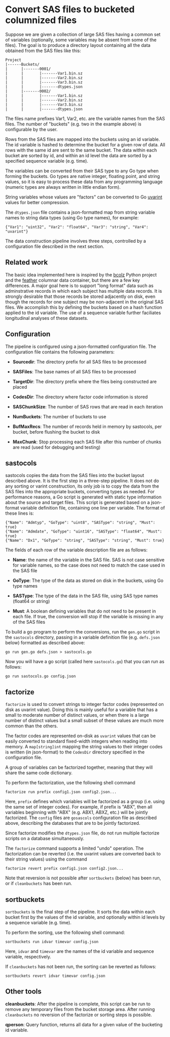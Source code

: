 Convert SAS files to bucketed columnized files
==============================================

Suppose we are given a collection of large SAS files having a common
set of variables (optionally, some variables may be absent from some
of the files).  The goal is to produce a directory layout containing
all the data obtained from the SAS files like this:

```
Project
|------Buckets/
|      |-------0001/
|      |       |-------Var1.bin.sz
|      |       |-------Var2.bin.sz
|      |       |-------Var3.bin.sz
|      |       |-------dtypes.json
|      |-------0002/
|      |       |-------Var1.bin.sz
|      |       |-------Var2.bin.sz
|      |       |-------Var3.bin.sz
|      |       |-------dtypes.json
```

The files name prefixes Var1, Var2, etc. are the variable names from
the SAS files.  The number of "buckets" (e.g. two in the example
above) is configurable by the user.

Rows from the SAS files are mapped into the buckets using an id
variable.  The id variable is hashed to determine the bucket for a
given row of data.  All rows with the same id are sent to the same
bucket.  The data within each bucket are sorted by id, and within an
id level the data are sorted by a specified sequence variable
(e.g. time).

The variables can be converted from their SAS type to any Go type when
forming the buckets.  Go types are native integer, floating point, and
string values, so it is easy to process these data from any
programming language (numeric types are always written in little
endian form).

String variables whose values are "factors" can be converted to Go
[uvarint](https://golang.org/pkg/encoding/binary/#Uvarint) values for
better compression.

The `dtypes.json` file contains a json-formatted map from string
variable names to string data types (using Go type names), for
example:

```
{"Var1": "uint32", "Var2": "float64", "Var3": "string", "Var4": "uvarint"}
```

The data construction pipeline involves three steps, controlled by a
configuration file described in the next section.

Related work
------------

The basic idea implemented here is inspired by the
[bcolz](https://github.com/Blosc/bcolz) Python project and the
[feather](https://blog.rstudio.org/2016/03/29/feather) columnar data
container, but there are a few key differences.  A major goal here is
to support "long format" data such as adminstrative records in which
each subject has multiple data records.  It is strongly desirable that
those records be stored adjacently on disk, even though the records
for one subject may be non-adjacent in the original SAS files.  We
accomplish this by defining the buckets based on a hash function
applied to the id variable.  The use of a sequence variable further
faciliates longitudinal analyses of these datasets.

Configuration
-------------

The pipeline is configured using a json-formatted configuration file.
The configuration file contains the following parameters:

* __Sourcedir__: The directory prefix for all SAS files to be
  processed

* __SASFiles__: The base names of all SAS files to be processed

* __TargetDir__: The directory prefix where the files being
  constructed are placed

* __CodesDir__: The directory where factor code information is stored

* __SASChunkSize__: The number of SAS rows that are read in each
  iteration

* __NumBuckets__: The number of buckets to use

* __BufMaxRecs__: The number of records held in memory by sastocols,
per bucket, before flushing the bucket to disk

* __MaxChunk__: Stop processing each SAS file after this number of
chunks are read (used for debugging and testing)

sastocols
---------

sastocols copies the data from the SAS files into the bucket layout
described above.  It is the first step in a three-step pipeline.  It
does not do any sorting or varint construction, its only job is to
copy the data from the SAS files into the appropriate buckets,
converting types as needed.  For performance reasons, a Go script is
generated with static type information about the source and target
files.  This script is generated based on a json-format variable
definition file, containing one line per variable.  The format of
these lines is:

```
{"Name": "Admtyp", "GoType": "uint8", "SASType": "string", "Must": true}
{"Name": "Admdate", "GoType": "uint16", "SASType": "float64", "Must": true}
{"Name": "Dx1", "GoType": "string", "SASType": "string", "Must": true}
```

The fields of each row of the variable description file are as follows:

* __Name__: the name of the variable in the SAS file.  SAS is not case
   sensitive for variable names, so the case does not need to match
   the case used in the SAS file

* __GoType__: The type of the data as stored on disk in the buckets,
  using Go type names

* __SASType__: The type of the data in the SAS file, using SAS type
  names (float64 or string)

* __Must__: A boolean defining variables that do not need to be
  present in each file.  If true, the conversion will stop if the
  variable is missing in any of the SAS files

To build a go program to perform the conversions, run the `gen.go`
script in the `sastocols` directory, passing in a variable definition
file (e.g. `defs.json` below) formatted as described above:

```
go run gen.go defs.json > sastocols.go
```

Now you will have a go script (called here `sastocols.go`) that you
can run as follows:

```
go run sastocols.go config.json
```

factorize
---------

`factorize` is used to convert strings to integer factor codes
(represented on disk as uvarint value).  Doing this is mainly useful
for a variable that has a small to moderate number of distinct values,
or when there is a large number of distinct values but a small subset
of these values are much more common than the others.

The factor codes are represented on-disk as `uvarint` values that can
be easily converted to standard fixed-width integers when reading into
memory.  A `map[string]int` mapping the string values to their integer
codes is written (in json-format) to the `CodesDir` directory
specified in the configuration file.

A group of variables can be factorized together, meaning that they
will share the same code dictionary.

To perform the factorization, use the following shell command

```
factorize run prefix config1.json config2.json...
```

Here, `prefix` defines which variables will be factorized as a group
(i.e. using the same set of integer codes).  For example, if prefix is
"ABX", then all variables beginning with "ABX" (e.g. ABX1, ABXZ, etc.)
will be jointly factorized.  The `config` files are `gosascols`
configuration file as described above, describing the databases that
are to be jointly factorized.

Since factorize modifies the `dtypes.json` file, do not run multiple
factorize scripts on a database simultaneously.

The `factorize` command supports a limited "undo" operation.  The
factorization can be reverted (i.e. the uvarint values are converted
back to their string values) using the command

```
factorize revert prefix config1.json config2.json...
```

Note that reversion is not possible after `sortbuckets` (below) has
been run, or if `cleanbuckets` has been run.

sortbuckets
-----------

`sortbuckets` is the final step of the pipeline.  It sorts the data
within each bucket first by the values of the id variable, and
optionally within id levels by a sequence variable (e.g. time).

To perform the sorting, use the following shell command:

```
sortbuckets run idvar timevar config.json
```

Here, `idvar` and `timevar` are the names of the id variable and
sequence variable, respectively.

If `cleanbuckets` has not been run, the sorting can be reverted as
follows:

```
sortbuckets revert idvar timevar config.json
```

Other tools
-----------

__cleanbuckets__: After the pipeline is complete, this script can be
run to remove any temporary files from the bucket storage area.  After
running `cleanbuckets` no reversion of the factorize or sorting steps
is possible.

__qperson__: Query function, returns all data for a given value of the
bucketing id variable.
